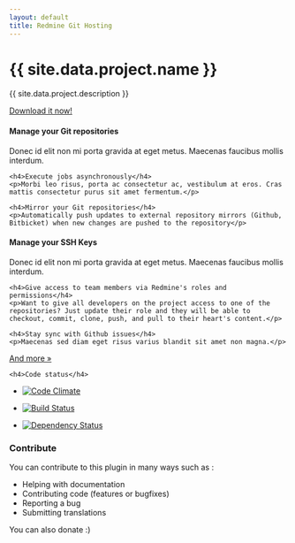 ```yaml
---
layout: default
title: Redmine Git Hosting
---
```


<div class="jumbotron">
  <h1>{{ site.data.project.name }}</h1>
  <p class="lead">{{ site.data.project.description }}</p>
  <p><a class="btn btn-lg btn-success" href="{{ site.baseurl }}/download/" role="button">Download it now!</a></p>
</div>

<div class="row marketing">
  <div class="col-lg-6">
    <h4>Manage your Git repositories</h4>
    <p>Donec id elit non mi porta gravida at eget metus. Maecenas faucibus mollis interdum.</p>

    <h4>Execute jobs asynchronously</h4>
    <p>Morbi leo risus, porta ac consectetur ac, vestibulum at eros. Cras mattis consectetur purus sit amet fermentum.</p>

    <h4>Mirror your Git repositories</h4>
    <p>Automatically push updates to external repository mirrors (Github, Bitbicket) when new changes are pushed to the repository</p>
  </div>

  <div class="col-lg-6">
    <h4>Manage your SSH Keys</h4>
    <p>Donec id elit non mi porta gravida at eget metus. Maecenas faucibus mollis interdum.</p>

    <h4>Give access to team members via Redmine's roles and permissions</h4>
    <p>Want to give all developers on the project access to one of the repositories? Just update their role and they will be able to checkout, commit, clone, push, and pull to their heart's content.</p>

    <h4>Stay sync with Github issues</h4>
    <p>Maecenas sed diam eget risus varius blandit sit amet non magna.</p>
  </div>
</div>

<div class="container centered">
  <p><a class="btn btn-primary" href="{{ site.baseurl }}/features/" role="button">And more &raquo;</a></p>
</div>

<div class="row marketing">
  <div class="col-lg-4">

    <h4>Code status</h4>

* [![Code Climate](https://codeclimate.com/github/jbox-web/redmine_git_hosting.png)](https://codeclimate.com/github/jbox-web/redmine_git_hosting)
* [![Build Status](https://travis-ci.org/jbox-web/redmine_git_hosting.svg?branch=devel)](https://travis-ci.org/jbox-web/redmine_git_hosting)
* [![Dependency Status](https://gemnasium.com/jbox-web/redmine_git_hosting.svg)](https://gemnasium.com/jbox-web/redmine_git_hosting)

  </div>

  <div class="col-lg-4">

### Contribute

You can contribute to this plugin in many ways such as :
* Helping with documentation
* Contributing code (features or bugfixes)
* Reporting a bug
* Submitting translations

You can also donate :)



  </div>
</div>
